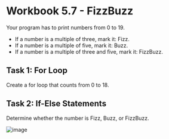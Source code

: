 # Workbook 5.7 - FizzBuzz
Your program has to print numbers from 0 to 19.
- If a number is a multiple of three, mark it: Fizz.
- If a number is a multiple of five, mark it: Buzz.
- If a number is a multiple of three and five, mark it: FizzBuzz.

## Task 1: For Loop
Create a for loop that counts from 0 to 18.

## Task 2: If-Else Statements
Determine whether the number is Fizz, Buzz, or FizzBuzz.

![image](https://user-images.githubusercontent.com/93065901/194771818-ee159138-caf4-4673-8d9f-38f9b730fc6b.png)
